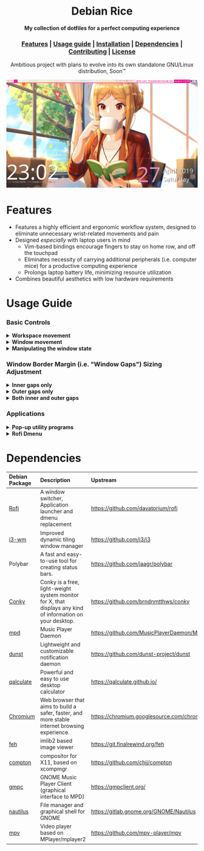 <h1 align="center">Debian Rice</h1>
<div align="center">
	<strong>My collection of dotfiles for a perfect computing experience</strong>
</div>
<div align="center">
  <h3>
    <a href="#Features">Features</a>
    <span> | </span>
    <a href="#Usage-guide">Usage guide</a>
    <span> | </span>
    <a href="#Installation">Installation</a>
    <span> | </span>
    <a href="#Dependencies">Dependencies</a>
    <span> | </span>
    <a href="#Contributing">Contributing</a>
    <span> | </span>
    <a href="#License">License</a>
  </h3>
</div>
<div align="center">
	Ambitious project with plans to evolve into its own standalone GNU/Linux distribution, Soon™
</div>

![Project demo image](/demo.jpeg)

# Features

* Features a highly efficient and ergonomic workflow system, designed to eliminate unnecessary wrist-related movements and pain
* Designed *especially* with laptop users in mind
	* Vim-based bindings encourage fingers to stay on home row, and off the touchpad
	* Eliminates necessity of carrying additional peripherals (i.e. computer mice) for a productive computing experience
	* Prolongs laptop battery life, minimizing resource utilization
* Combines beautiful aesthetics with low hardware requirements

# Usage Guide

### Basic Controls

<details>
<summary><strong>Workspace movement</strong></summary>
	
| Keybinding | Action |
| :--------- | :----- |
<kbd>Super</kbd> + <kbd>0</kbd> - <kbd>9</kbd> | Focus workspace N
<kbd>Super</kbd> + <kbd>Shift</kbd> + <kbd>0</kbd> - <kbd>9</kbd> | Move to workspace N
</details>

<details>
<summary><strong>Window movement</strong></summary>

| Keybinding | Action |
| :--------- | :----- |
<kbd>Super</kbd> + <kbd>h</kbd> | Focus left window
<kbd>Super</kbd> + <kbd>j</kbd> | Focus down window
<kbd>Super</kbd> + <kbd>k</kbd> | Focus up window
<kbd>Super</kbd> + <kbd>l</kbd> | Focus right window
<kbd>Super</kbd> + <kbd>Shift</kbd> + <kbd>h</kbd> | Swap with window left (tiled) / Move window left (floating)
<kbd>Super</kbd> + <kbd>Shift</kbd> + <kbd>j</kbd> | Swap with window down (tiled) / Move window down (floating)
<kbd>Super</kbd> + <kbd>Shift</kbd> + <kbd>k</kbd> | Swap with window up (tiled) / Move window up (floating)
<kbd>Super</kbd> + <kbd>Shift</kbd> + <kbd>l</kbd> | Swap with window right (tiled) / Move window right (floating)
</details>

<details>
<summary><strong>Manipulating the window state</strong></summary>

| Keybinding | Action |
| :--------- | :----- |
<kbd>Super</kbd> + <kbd>q</kbd> | Kill focused window
<kbd>Super</kbd> + <kbd>Shift</kbd> + <kbd>q</kbd> | Kill focused window
<kbd>Super</kbd> + <kbd>Spacebar</kbd> | Toggle floating on/off state for currently focused window
<kbd>Super</kbd> + <kbd>Shift</kbd> + <kbd>Spacebar</kbd> | Toggle sticky on/off state for currently focused window
</details>

### Window Border Margin (i.e. "Window Gaps") Sizing Adjustment
<details>
<summary><strong>Inner gaps only</strong></summary>
	
| Keybinding | Action |
| :--------- | :----- |
<kbd>Ctrl</kbd> + <kbd>Super</kbd> + <kbd>0</kbd> | Reset to default inner gaps size
<kbd>Ctrl</kbd> + <kbd>Super</kbd> + <kbd>-</kbd> | Shrink windows
<kbd>Ctrl</kbd> + <kbd>Super</kbd> + <kbd>=</kbd> | Enlarge windows
<kbd>Ctrl</kbd> + <kbd>Super</kbd> + <kbd>Backspace</kbd> | Zero pixel inner gaps
</details>

<details>
<summary><strong>Outer gaps only</strong></summary>
	
| Keybinding | Action |
| :--------- | :----- |
<kbd>Super</kbd> + <kbd>Alt</kbd> + <kbd>0</kbd> | Reset to default outer gaps size
<kbd>Super</kbd> + <kbd>Alt</kbd> + <kbd>-</kbd> | Shrink windows
<kbd>Super</kbd> + <kbd>Alt</kbd> + <kbd>=</kbd> | Enlarge windows
<kbd>Super</kbd> + <kbd>Alt</kbd> + <kbd>Backspace</kbd> | Zero pixel outer gaps
</details>

<details>
<summary><strong>Both inner and outer gaps</strong></summary>

| Keybinding | Action |
| :--------- | :----- |
<kbd>Ctrl</kbd> + <kbd>Super</kbd> + <kbd>Alt</kbd> + <kbd>0</kbd> | Reset to default inner+outer gaps size
<kbd>Ctrl</kbd> + <kbd>Super</kbd> + <kbd>Alt</kbd> + <kbd>-</kbd> | Shrink windows
<kbd>Ctrl</kbd> + <kbd>Super</kbd> + <kbd>Alt</kbd> + <kbd>=</kbd> | Enlarge windows
<kbd>Ctrl</kbd> + <kbd>Super</kbd> + <kbd>Alt</kbd> + <kbd>Backspace</kbd> | Zero pixel inner+outer gaps
</details>


### Applications

<details>
<summary><strong>Pop-up utility programs</strong></summary>
	
| Keybinding | Action |
| :--------- | :----- |
<kbd>Super</kbd> + <kbd>a</kbd> | Qalc calculator
<kbd>Super</kbd> + <kbd>e</kbd> | Mozilla Thunderbird email client
<kbd>Super</kbd> + <kbd>u</kbd> | Tmux terminal
<kbd>Super</kbd> + <kbd>m</kbd> | GNOME Music Player Daemon client
<kbd>Super</kbd> + <kbd>f</kbd> | GNOME Nautilus file manager
<kbd>Super</kbd> + <kbd>t</kbd> | GNOME Resource Monitor
</details>

<details>
<summary><strong>Rofi Dmenu</strong></summary>

| Keybinding | Action |
| :--------- | :----- |
| <kbd>Super</kbd> + <kbd>d</kbd> | Launch new app instance |
| <kbd>Super</kbd> + <kbd>i</kbd> | Insert emoji |
| <kbd>Super</kbd> + <kbd>o</kbd> | Insert unicode symbol |
</details>

# Dependencies
| Debian Package | Description | Upstream |
| :------------- | :---------- | :------- |
| [Rofi](https://packages.debian.org/buster/rofi) | A window switcher, Application launcher and dmenu replacement | https://github.com/davatorium/rofi |
| [i3-wm](https://packages.debian.org/buster/i3-wm) | Improved dynamic tiling window manager | https://github.com/i3/i3 |
| Polybar | A fast and easy-to-use tool for creating status bars. | https://github.com/jaagr/polybar |
| [Conky](https://packages.debian.org/buster/conky-all) | Conky is a free, light-weight system monitor for X, that displays any kind of information on your desktop. | https://github.com/brndnmtthws/conky
| [mpd](https://packages.debian.org/buster/mpd) | Music Player Daemon | https://github.com/MusicPlayerDaemon/MPD |
| [dunst](https://packages.debian.org/buster/dunst) | Lightweight and customizable notification daemon | https://github.com/dunst-project/dunst |
| [qalculate](https://packages.debian.org/buster/qalculate) | Powerful and easy to use desktop calculator | https://qalculate.github.io/ |
| [Chromium](https://packages.debian.org/buster/chromium) | Web browser that aims to build a safer, faster, and more stable internet browsing experience. | https://chromium.googlesource.com/chromium/src.git |
| [feh](https://packages.debian.org/buster/feh) | imlib2 based image viewer | https://git.finalrewind.org/feh |
| [compton](https://packages.debian.org/buster/compton) | compositor for X11, based on xcompmgr | https://github.com/chjj/compton |
| [gmpc](https://packages.debian.org/buster/gmpc) | GNOME Music Player Client (graphical interface to MPD) | https://gmpclient.org/ |
| [nautilus](https://packages.debian.org/buster/nautilus) | File manager and graphical shell for GNOME | https://gitlab.gnome.org/GNOME/Nautilus |
| [mpv](https://packages.debian.org/buster/mpv) | Video player based on MPlayer/mplayer2 | https://github.com/mpv-player/mpv |
